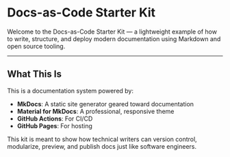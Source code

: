 # Docs-as-Code Starter Kit

Welcome to the Docs-as-Code Starter Kit — a lightweight example of how to write, structure, and deploy modern documentation using Markdown and open source tooling.

---

## What This Is

This is a documentation system powered by:

- **MkDocs**: A static site generator geared toward documentation
- **Material for MkDocs**: A professional, responsive theme
- **GitHub Actions**: For CI/CD
- **GitHub Pages**: For hosting

This kit is meant to show how technical writers can version control, modularize, preview, and publish docs just like software engineers.

